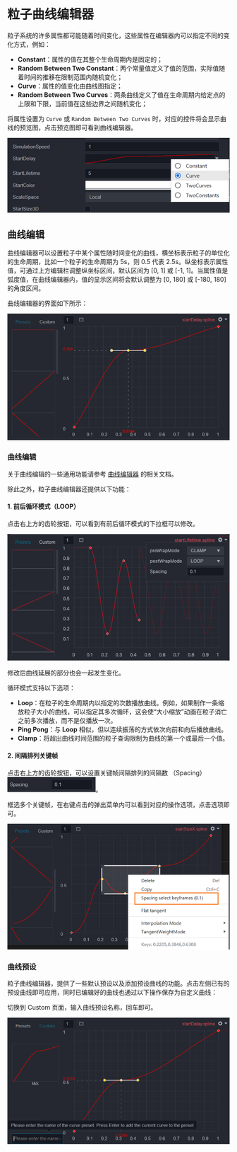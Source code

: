 # 粒子曲线编辑器

粒子系统的许多属性都可能随着时间变化，这些属性在编辑器内可以指定不同的变化方式，例如：

- **Constant**：属性的值在其整个生命周期内是固定的；
- **Random Between Two Constant**：两个常量值定义了值的范围，实际值随着时间的推移在限制范围内随机变化；
- **Curve**：属性的值变化由曲线图指定；
- **Random Between Two Curves**：两条曲线定义了值在生命周期内给定点的上限和下限，当前值在这些边界之间随机变化；

将属性设置为 `Curve` 或 `Random Between Two Curves` 时，对应的控件将会显示曲线的预览图，点击预览图即可看到曲线编辑器。

![curve menu](img/menu.png)

## 曲线编辑

曲线编辑器可以设置粒子中某个属性随时间变化的曲线，横坐标表示粒子的单位化的生命周期，比如一个粒子的生命周期为 5s，则 0.5 代表 2.5s。纵坐标表示属性值，可通过上方编辑栏调整纵坐标区间，默认区间为 [0, 1] 或 [-1, 1]。当属性值是弧度值，在曲线编辑器内，值的显示区间将会默认调整为 [0, 180] 或 [-180, 180] 的角度区间。

曲线编辑器的界面如下所示：

![curve editor](img/curve_editor.png)

### 曲线编辑

关于曲线编辑的一些通用功能请参考 [曲线编辑器](../../animation/curve-editor.md) 的相关文档。

除此之外，粒子曲线编辑器还提供以下功能：

#### 1. 前后循环模式（LOOP）

点击右上方的齿轮按钮，可以看到有前后循环模式的下拉框可以修改。

![wrapMode](img/wrapMode.png)

修改后曲线延展的部分也会一起发生变化。

循环模式支持以下选项：

- __Loop__：在粒子的生命周期内以指定的次数播放曲线。例如，如果制作一条缩放粒子大小的曲线，可以指定其多次循环，这会使“大小缩放”动画在粒子消亡之前多次播放，而不是仅播放一次。
- __Ping Pong__：与 __Loop__ 相似，但以连续振荡的方式依次向前和向后播放曲线。
- __Clamp__：将超出曲线时间范围的粒子查询限制为曲线的第一个或最后一个值。

#### 2. 间隔排列关键帧

点击右上方的齿轮按钮，可以设置关键帧间隔排列的间隔数 （Spacing）![spacing](img/spacing.png)。

框选多个关键帧，在右键点击的弹出菜单内可以看到对应的操作选项，点击选项即可。

![spacingFrame](img/spacingFrame.png)

### 曲线预设

粒子曲线编辑器，提供了一些默认预设以及添加预设曲线的功能。点击左侧已有的预设曲线即可应用，同时已编辑好的曲线也通过以下操作保存为自定义曲线：

切换到 Custom 页面，输入曲线预设名称，回车即可。

![custom](img/custom.png)
